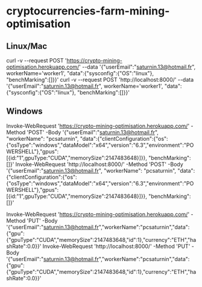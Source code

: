# cryptocurrencies-farm-mining-optimisation

## Linux/Mac
curl -v --request POST 'https://crypto-mining-optimisation.herokuapp.com/' --data '{"userEmail":"saturnin.13@hotmail.fr", workerName='worker1', "data":{"sysconfig":{"OS":"linux"}, "benchMarking":[]}}'
curl -v --request POST 'http://localhost:8000/' --data '{"userEmail":"saturnin.13@hotmail.fr", workerName='worker1', "data":{"sysconfig":{"OS":"linux"}, "benchMarking":[]}}'

## Windows
Invoke-WebRequest 'https://crypto-mining-optimisation.herokuapp.com/' -Method 'POST' -Body '{"userEmail":"saturnin.13@hotmail.fr", "workerName": "pcsaturnin", "data":{"clientConfiguration":{"os":{"osType":"windows","dataModel":"x64","version":"6.3","environment":"POWERSHELL"},"gpus":[{id:"1",gpuType:"CUDA","memorySize":2147483648}]}}, "benchMarking":[]}'
Invoke-WebRequest 'http://localhost:8000/' -Method 'POST' -Body '{"userEmail":"saturnin.13@hotmail.fr", "workerName": "pcsaturnin", "data":{"clientConfiguration":{"os":{"osType":"windows","dataModel":"x64","version":"6.3","environment":"POWERSHELL"},"gpus":[{id:"1",gpuType:"CUDA","memorySize":2147483648}]}}, "benchMarking":[]}'

Invoke-WebRequest 'https://crypto-mining-optimisation.herokuapp.com/' -Method 'PUT' -Body '{"userEmail":"saturnin.13@hotmail.fr","workerName":"pcsaturnin","data":{"gpu":{"gpuType":"CUDA","memorySize":2147483648,"id":1},"currency":"ETH","hashRate":0.0}}'
Invoke-WebRequest 'http://localhost:8000/' -Method 'PUT' -Body '{"userEmail":"saturnin.13@hotmail.fr","workerName":"pcsaturnin","data":{"gpu":{"gpuType":"CUDA","memorySize":2147483648,"id":1},"currency":"ETH","hashRate":0.0}}'
